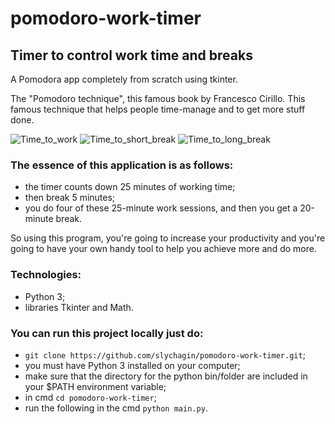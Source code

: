 # pomodoro-work-timer
## Timer to control work time and breaks

A Pomodora app completely from scratch using tkinter.

The "Pomodoro technique", this famous book by Francesco Cirillo.
This famous technique that helps people time-manage and to get more stuff done.

![Time_to_work](https://user-images.githubusercontent.com/99026818/175918448-a5f692e9-2ba1-471c-a12a-5d73350c2bbf.jpg)
![Time_to_short_break](https://user-images.githubusercontent.com/99026818/175918452-2bb5d794-4a46-4475-92ac-bb1a20b13272.jpg)
![Time_to_long_break](https://user-images.githubusercontent.com/99026818/175918454-e5d7ba13-ad3f-46c5-bd2a-5811564afb33.jpg)

### The essence of this application is as follows:
- the timer counts down 25 minutes of working time;
- then break 5 minutes;
- you do four of these 25-minute work sessions, and then you get a 20-minute break.

So using this program, you're going to increase your productivity and you're going
to have your own handy tool to help you achieve more and do more.

### Technologies:
- Python 3;
- libraries Tkinter and Math.

### You can run this project locally just do:
- `git clone https://github.com/slychagin/pomodoro-work-timer.git`;
- you must have Python 3 installed on your computer;
- make sure that the directory for the python bin/folder are included in your $PATH environment variable;
- in cmd `cd pomodoro-work-timer`;
- run the following in the cmd `python main.py`.
